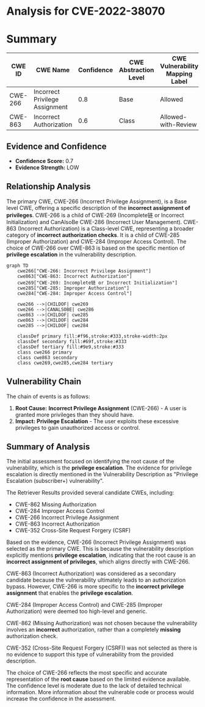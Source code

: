 # Analysis for CVE-2022-38070

# Summary
| CWE ID | CWE Name | Confidence | CWE Abstraction Level | CWE Vulnerability Mapping Label | CWE-Vulnerability Mapping Notes |
|---|---|---|---|---|---|
| CWE-266 | Incorrect Privilege Assignment | 0.8 | Base | Allowed | Primary CWE |
| CWE-863 | Incorrect Authorization | 0.6 | Class | Allowed-with-Review | Secondary Candidate |

## Evidence and Confidence

*   **Confidence Score:** 0.7
*   **Evidence Strength:** LOW

## Relationship Analysis
The primary CWE, CWE-266 (Incorrect Privilege Assignment), is a Base level CWE, offering a specific description of the **incorrect assignment of privileges**. CWE-266 is a child of CWE-269 (Incomplete链 or Incorrect Initialization) and CanAlsoBe CWE-286 (Incorrect User Management).
CWE-863 (Incorrect Authorization) is a Class-level CWE, representing a broader category of **incorrect authorization checks**. It is a child of CWE-285 (Improper Authorization) and CWE-284 (Improper Access Control).
The choice of CWE-266 over CWE-863 is based on the specific mention of **privilege escalation** in the vulnerability description.

```mermaid
graph TD
    cwe266["CWE-266: Incorrect Privilege Assignment"]
    cwe863["CWE-863: Incorrect Authorization"]
    cwe269["CWE-269: Incomplete链 or Incorrect Initialization"]
    cwe285["CWE-285: Improper Authorization"]
    cwe284["CWE-284: Improper Access Control"]

    cwe266 -->|CHILDOF| cwe269
    cwe266 -->|CANALSOBE| cwe286
    cwe863 -->|CHILDOF| cwe285
    cwe863 -->|CHILDOF| cwe284
    cwe285 -->|CHILDOF| cwe284

    classDef primary fill:#f96,stroke:#333,stroke-width:2px
    classDef secondary fill:#69f,stroke:#333
    classDef tertiary fill:#9e9,stroke:#333
    class cwe266 primary
    class cwe863 secondary
    class cwe269,cwe285,cwe284 tertiary
```

## Vulnerability Chain
The chain of events is as follows:
1.  **Root Cause:** **Incorrect Privilege Assignment** (CWE-266) - A user is granted more privileges than they should have.
2.  **Impact:** **Privilege Escalation** - The user exploits these excessive privileges to gain unauthorized access or control.

## Summary of Analysis
The initial assessment focused on identifying the root cause of the vulnerability, which is the **privilege escalation**. The evidence for privilege escalation is directly mentioned in the Vulnerability Description as "Privilege Escalation (subscriber+) vulnerability".

The Retriever Results provided several candidate CWEs, including:
*   CWE-862 Missing Authorization
*   CWE-284 Improper Access Control
*   CWE-266 Incorrect Privilege Assignment
*   CWE-863 Incorrect Authorization
*   CWE-352 Cross-Site Request Forgery (CSRF)

Based on the evidence, CWE-266 (Incorrect Privilege Assignment) was selected as the primary CWE. This is because the vulnerability description explicitly mentions **privilege escalation**, indicating that the root cause is an **incorrect assignment of privileges**, which aligns directly with CWE-266.

CWE-863 (Incorrect Authorization) was considered as a secondary candidate because the vulnerability ultimately leads to an authorization bypass. However, CWE-266 is more specific to the **incorrect privilege assignment** that enables the **privilege escalation**.

CWE-284 (Improper Access Control) and CWE-285 (Improper Authorization) were deemed too high-level and generic.

CWE-862 (Missing Authorization) was not chosen because the vulnerability involves an **incorrect** authorization, rather than a completely **missing** authorization check.

CWE-352 (Cross-Site Request Forgery (CSRF)) was not selected as there is no evidence to support this type of vulnerability from the provided description.

The choice of CWE-266 reflects the most specific and accurate representation of the **root cause** based on the limited evidence available. The confidence level is moderate due to the lack of detailed technical information. More information about the vulnerable code or process would increase the confidence in the assessment.